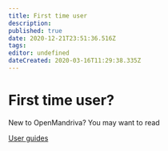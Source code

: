 ```yaml
---
title: First time user
description: 
published: true
date: 2020-12-21T23:51:36.516Z
tags: 
editor: undefined
dateCreated: 2020-03-16T11:29:38.335Z
---
```


# First time user?

New to OpenMandriva? You may want to read

[User guides](https://wiki.openmandriva.org/t/user-guide?sort=title)
